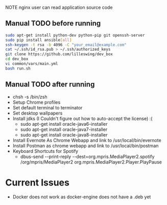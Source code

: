 NOTE nginx user can read application source code

## Manual TODO before running
``` bash
sudo apt-get install python-dev python-pip git openssh-server
sudo pip install ansible[all]
ssh-keygen -t rsa -b 4096 -C "your_email@example.com"
cat ~/.ssh/id_rsa.pub > ~/.ssh/authorized_keys
git clone https://github.com/lilleswing/dev_box
cd dev_box
vi common/vars/main.yml
bash run.sh
```

## Manual TODO after running

* chsh -s /bin/zsh
* Setup Chrome profiles
* Set default terminal to terminator
* Set desktop wallpapers
* Install jdks (I Couldn't figure out how to auto-accept the license) :(
  * sudo apt-get install oracle-java6-installer
  * sudo apt-get install oracle-java7-installer
  * sudo apt-get install oracle-java8-installer
* Install Evernote As Chrome Webapp and link to /usr/local/bin/evernote
* Install Postman as chrome webapp and link to /usr/local/bin/postman
* Keyboard Shortcuts for Spotify
  * dbus-send --print-reply --dest=org.mpris.MediaPlayer2.spotify /org/mpris/MediaPlayer2 org.mpris.MediaPlayer2.Player.PlayPause

# Current Issues
* Docker does not work as docker-engine does not have a .deb yet
